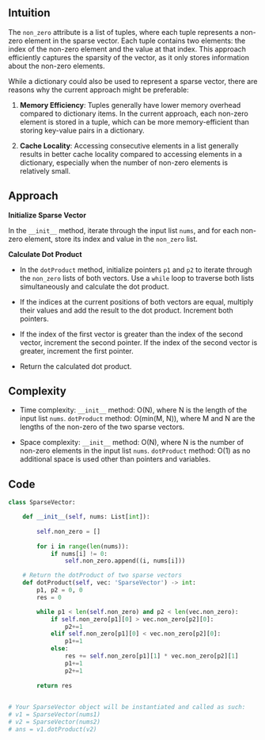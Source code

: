 ## Intuition
The `non_zero` attribute is a list of tuples, where each tuple represents a non-zero element in the sparse vector. Each tuple contains two elements: the index of the non-zero element and the value at that index. This approach efficiently captures the sparsity of the vector, as it only stores information about the non-zero elements.

While a dictionary could also be used to represent a sparse vector, there are reasons why the current approach might be preferable:

1. **Memory Efficiency**: Tuples generally have lower memory overhead compared to dictionary items. In the current approach, each non-zero element is stored in a tuple, which can be more memory-efficient than storing key-value pairs in a dictionary.

3. **Cache Locality**: Accessing consecutive elements in a list generally results in better cache locality compared to accessing elements in a dictionary, especially when the number of non-zero elements is relatively small.

## Approach

**Initialize Sparse Vector** 

In the `__init__` method, iterate through the input list `nums`, and for each non-zero element, store its index and value in the `non_zero` list.

**Calculate Dot Product**

- In the `dotProduct` method, initialize pointers `p1` and `p2` to iterate through the `non_zero` lists of both vectors. Use a `while` loop to traverse both lists simultaneously and calculate the dot product.

- If the indices at the current positions of both vectors are equal, multiply their values and add the result to the dot product. Increment both pointers.

- If the index of the first vector is greater than the index of the second vector, increment the second pointer. If the index of the second vector is greater, increment the first pointer.

- Return the calculated dot product.

## Complexity
- Time complexity:
`__init__` method: O(N), where N is the length of the input list `nums`.
`dotProduct` method: O(min(M, N)), where M and N are the lengths of the non-zero of the two sparse vectors.

- Space complexity: 
`__init__` method: O(N), where N is the number of non-zero elements in the input list `nums`.
`dotProduct` method: O(1) as no additional space is used other than pointers and variables.

## Code
```python
class SparseVector:

    def __init__(self, nums: List[int]):
        
        self.non_zero = []
        
        for i in range(len(nums)):
            if nums[i] != 0:
                self.non_zero.append((i, nums[i]))

    # Return the dotProduct of two sparse vectors
    def dotProduct(self, vec: 'SparseVector') -> int:
        p1, p2 = 0, 0
        res = 0

        while p1 < len(self.non_zero) and p2 < len(vec.non_zero):
            if self.non_zero[p1][0] > vec.non_zero[p2][0]:
                p2+=1
            elif self.non_zero[p1][0] < vec.non_zero[p2][0]:
                p1+=1
            else:
                res += self.non_zero[p1][1] * vec.non_zero[p2][1]
                p1+=1
                p2+=1
            
        return res
        

# Your SparseVector object will be instantiated and called as such:
# v1 = SparseVector(nums1)
# v2 = SparseVector(nums2)
# ans = v1.dotProduct(v2)
```